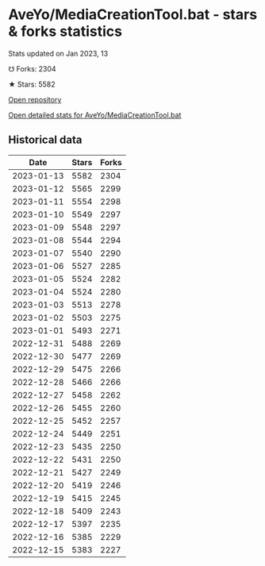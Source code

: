 # AveYo/MediaCreationTool.bat - stars & forks statistics

Stats updated on Jan 2023, 13

☋ Forks: 2304

★ Stars: 5582

[Open repository](https://github.com/AveYo/MediaCreationTool.bat)

[Open detailed stats for AveYo/MediaCreationTool.bat](https://reviewgithub.com/rep/AveYo/MediaCreationTool.bat)

## Historical data
| Date | Stars | Forks |
|------|-------|-------|
| 2023-01-13 | 5582 | 2304 | 
| 2023-01-12 | 5565 | 2299 | 
| 2023-01-11 | 5554 | 2298 | 
| 2023-01-10 | 5549 | 2297 | 
| 2023-01-09 | 5548 | 2297 | 
| 2023-01-08 | 5544 | 2294 | 
| 2023-01-07 | 5540 | 2290 | 
| 2023-01-06 | 5527 | 2285 | 
| 2023-01-05 | 5524 | 2282 | 
| 2023-01-04 | 5524 | 2280 | 
| 2023-01-03 | 5513 | 2278 | 
| 2023-01-02 | 5503 | 2275 | 
| 2023-01-01 | 5493 | 2271 | 
| 2022-12-31 | 5488 | 2269 | 
| 2022-12-30 | 5477 | 2269 | 
| 2022-12-29 | 5475 | 2266 | 
| 2022-12-28 | 5466 | 2266 | 
| 2022-12-27 | 5458 | 2262 | 
| 2022-12-26 | 5455 | 2260 | 
| 2022-12-25 | 5452 | 2257 | 
| 2022-12-24 | 5449 | 2251 | 
| 2022-12-23 | 5435 | 2250 | 
| 2022-12-22 | 5431 | 2250 | 
| 2022-12-21 | 5427 | 2249 | 
| 2022-12-20 | 5419 | 2246 | 
| 2022-12-19 | 5415 | 2245 | 
| 2022-12-18 | 5409 | 2243 | 
| 2022-12-17 | 5397 | 2235 | 
| 2022-12-16 | 5385 | 2229 | 
| 2022-12-15 | 5383 | 2227 | 


